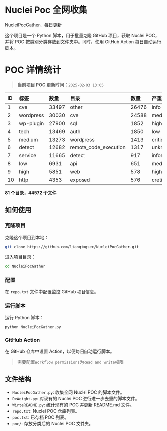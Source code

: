 # Nuclei Poc 全网收集
NucleiPocGather，每日更新

这个项目是一个 Python 脚本，用于批量克隆 GitHub 项目，获取 Nuclei POC，并将 POC 按类别分类存放到文件夹中。同时，使用 GitHub Action 每日自动运行脚本。
# POC 详情统计

> **当前项目 POC 更新时间：**`2025-02-03 13:05`

| ID | 标签      | 数量 | 目录       | 数量 | 严重性   | 数量 |
|:---| :-------- | :--- | :--------- | :--- | :------- | :--- |
| 1 | cve | 33497 | other | 26476 | info | 18691 |
| 2 | wordpress | 30030 | cve | 24588 | medium | 18140 |
| 3 | wp-plugin | 27900 | sql | 1852 | high | 12155 |
| 4 | tech | 13469 | auth | 1850 | low | 8069 |
| 5 | medium | 13273 | wordpress | 1413 | critical | 6201 |
| 6 | detect | 12682 | remote_code_execution | 1317 | unknown | 66 |
| 7 | service | 11665 | detect | 917 | informative | 17 |
| 8 | low | 6931 | api | 651 | meduim | 17 |
| 9 | high | 5851 | web | 578 | hight | 16 |
| 10 | http | 4353 | exposed | 576 | cretical | 2 |

**81 个目录，44572 个文件**
## 如何使用

### 克隆项目

克隆这个项目到本地：

```bash
git clone https://github.com/lianqingsec/NucleiPocGather.git
```

进入项目目录：

```bash
cd NucleiPocGather
```

### 配置

在 `repo.txt` 文件中配置监控 GitHub 项目信息。

### 运行脚本

运行 Python 脚本：

```bash
python NucleiPocGather.py
```

### GitHub Action

在 GitHub 仓库中设置 Action，以便每日自动运行脚本。

> 需要配置`Workflow permissions`为`Read and write`权限

## 文件结构

- `NucleiPocGather.py`: 收集全网 Nuclei POC 的脚本文件。
- `DeWeight.py`: 对现有的 Nuclei POC 进行进一步去重的脚本文件。
- `WirteREADME.py`: 统计现有的 POC 并更新 README.md 文件。
- `repo.txt`: Nuclei POC 仓库列表。
- `poc.txt`: 已存档 POC 列表。
- `poc/`: 存放分类后的 Nuclei POC 文件夹。

